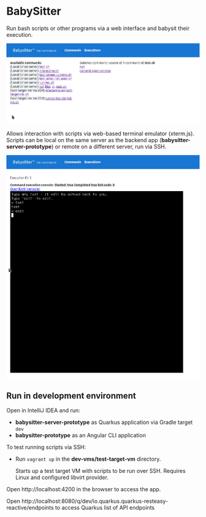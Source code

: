 # BabySitter

Run bash scripts or other programs via a web interface and babysit their execution.

![screenshot-commands.png](doc%2Fimages%2Fscreenshot-commands.png)

Allows interaction with scripts via web-based terminal emulator (xterm.js). Scripts can be
local on the same server as the backend app (**babysitter-server-prototype**) or remote on a different 
server, run via SSH.

![screenshot-execution.png](doc%2Fimages%2Fscreenshot-execution.png)

## Run in development environment

Open in IntelliJ IDEA and run:
* **babysitter-server-prototype** as Quarkus application via Gradle target `dev`  
* **babysitter-prototype** as an Angular CLI application

To test running scripts via SSH:
* Run `vagrant up` in the **dev-vms/test-target-vm** directory.
 
  Starts up a test target VM with scripts to be run over SSH. Requires Linux and configured libvirt provider.

Open http://localhost:4200 in the browser to access the app.

Open http://localhost:8080/q/dev/io.quarkus.quarkus-resteasy-reactive/endpoints to access Quarkus list of API endpoints
